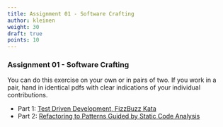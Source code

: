 ```yaml
---
title: Assignment 01 - Software Crafting
author: kleinen
weight: 30
draft: true
points: 10
---
```

### Assignment 01 - Software Crafting

You can do this exercise on your own or in pairs of two. 
If you work in a pair, hand in identical pdfs with clear indications of your individual contributions.
- Part 1: [Test Driven Development, FizzBuzz Kata](./kata)
- Part 2: [Refactoring to Patterns Guided by Static Code Analysis](./refactoring)

